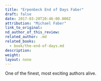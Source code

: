```yaml
---
title: "Erpenbeck End of Days Faber"
draft: false
date: 2017-03-20T20:46:00.000Z
attribution: "Michael Faber"
link_to_original:
nd_author_of_this_review:
related_author: .md
related_books:
  - book/the-end-of-days.md
description:
weight:
layout: none
---
```

One of the finest, most exciting authors alive.

